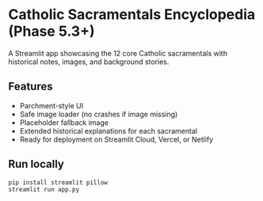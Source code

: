 # Catholic Sacramentals Encyclopedia (Phase 5.3+)

A Streamlit app showcasing the 12 core Catholic sacramentals with historical notes, images, and background stories.

## Features
- Parchment-style UI
- Safe image loader (no crashes if image missing)
- Placeholder fallback image
- Extended historical explanations for each sacramental
- Ready for deployment on Streamlit Cloud, Vercel, or Netlify

## Run locally
```bash
pip install streamlit pillow
streamlit run app.py
```
